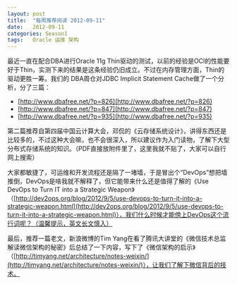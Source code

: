 ```yaml
---
layout: post
title:  "每周推荐阅读 2012-09-11"
date:   2012-09-11
categories: Season1
tags:   Oracle 运维 架构
---
```


最近一直在配合DBA进行Oracle 11g Thin驱动的测试，以前的经验是OCI的性能要好于Thin，实测下来的结果是这条经验仍旧成立。不过在内存管理方面，Thin的驱动更胜一筹。我们的 DBA周仓对JDBC Implicit Statement Cache做了一个分析，分了三篇：

* [http://www.dbafree.net/?p=826](http://www.dbafree.net/?p=826)
* [http://www.dbafree.net/?p=847](http://www.dbafree.net/?p=847)
* [http://www.dbafree.net/?p=935](http://www.dbafree.net/?p=935)

第二篇推荐自第四届中国云计算大会，邓侃的《云存储系统设计》，讲得东西还是比较多的，不过这种大会嘛，也不会很深入，所以建议作为入门读物，了解下大型分布式存储系统的知识。（PDF直接放附件里了，这里我就不贴了，大家可以自行网上搜索）

大家都敏捷了，可运维和开发流程还是隔了一堵墙，于是冒出个“DevOps”想把墙推倒，DevOps是啥我就不解释了，但它能带来什么还是值得了解的《Use DevOps to Turn IT into a Strategic Weapon》（[http://dev2ops.org/blog/2012/9/5/use-devops-to-turn-it-into-a-strategic-weapon.html](http://dev2ops.org/blog/2012/9/5/use-devops-to-turn-it-into-a-strategic-weapon.html)），我们什么时候才能傍上DevOps这个流行词呢？（温馨提示，英文长文慎入）

最后，推荐一篇老文，新浪微博的Tim Yang在看了腾讯大讲堂的《微信技术总监解读微信架构的秘密》后总结了一下内容，写下了《微信架构的启示》（[http://timyang.net/architecture/notes-weixin/](http://timyang.net/architecture/notes-weixin/)），让我们了解下微信背后的技术。
 